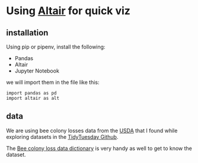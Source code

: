 # Using [Altair](https://altair-viz.github.io/index.html) for quick viz

## installation

Using pip or pipenv, install the following:

* Pandas
* Altair
* Jupyter Notebook

we will import them in the file like this:

```
import pandas as pd
import altair as alt

```

## data

We are using bee colony losses data from the [USDA](https://usda.library.cornell.edu/concern/publications/rn301137d?locale=en) that I found while exploring datasets in the [TidyTuesday Github](https://github.com/rfordatascience/tidytuesday/tree/master/data). 

The [Bee colony loss data dictionary](https://github.com/rfordatascience/tidytuesday/blob/master/data/2022/2022-01-11/readme.md) is very handy as well to get to know the dataset.
